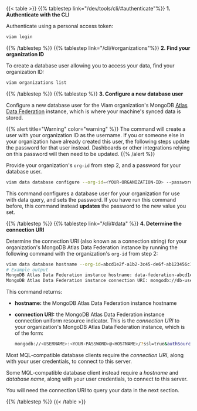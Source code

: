 {{< table >}}
{{% tablestep link="/dev/tools/cli/#authenticate"%}}
**1. Authenticate with the CLI**

Authenticate using a personal access token:

```sh {class="command-line" data-prompt="$"}
viam login
```

{{% /tablestep %}}
{{% tablestep link="/cli/#organizations"%}}
**2. Find your organization ID**

To create a database user allowing you to access your data, find your organization ID:

```sh {class="command-line" data-prompt="$"}
viam organizations list
```

{{% /tablestep %}}
{{% tablestep %}}
**3. Configure a new database user**

Configure a new database user for the Viam organization's MongoDB [Atlas Data Federation](https://www.mongodb.com/docs/atlas/data-federation/overview/) instance, which is where your machine's synced data is stored.

{{% alert title="Warning" color="warning" %}}
The command will create a user with your organization ID as the username.
If you or someone else in your organization have already created this user, the following steps update the password for that user instead.
Dashboards or other integrations relying on this password will then need to be updated.
{{% /alert %}}

Provide your organization's `org-id` from step 2, and a password for your database user.

```sh {class="command-line" data-prompt="$"}
viam data database configure --org-id=<YOUR-ORGANIZATION-ID> --password=<NEW-DBUSER-PASSWORD>
```

This command configures a database user for your organization for use with data query, and sets the password.
If you have run this command before, this command instead **updates** the password to the new value you set.

{{% /tablestep %}}
{{% tablestep link="/cli/#data" %}}
**4. Determine the connection URI**

Determine the connection URI (also known as a connection string) for your organization's MongoDB Atlas Data Federation instance by running the following command with the organization's `org-id` from step 2:

```sh {class="command-line" data-prompt="$" data-output="2-10"}
viam data database hostname --org-id=abcd1e2f-a1b2-3c45-de6f-ab123456c123
# Example output
MongoDB Atlas Data Federation instance hostname: data-federation-abcd1e2f-a1b2-3c45-de6f-ab123456c123-0z9yx.a.query.mongodb.net
MongoDB Atlas Data Federation instance connection URI: mongodb://db-user-abcd1e2f-a1b2-3c45-de6f-ab123456c123:YOUR-PASSWORD-HERE@data-federation-abcd1e2f-a1b2-3c45-de6f-ab123456c123-0z9yx.a.query.mongodb.net/?ssl=true&authSource=admin
```

This command returns:

- **hostname:** the MongoDB Atlas Data Federation instance hostname
- **connection URI:** the MongoDB Atlas Data Federation instance connection uniform resource indicator.
  This is the _connection URI_ to your organization's MongoDB Atlas Data Federation instance, which is of the form:

  ```sh {class="command-line" data-prompt="$"}
  mongodb://<USERNAME>:<YOUR-PASSWORD>@<HOSTNAME>/?ssl=true&authSource=admin
  ```

Most MQL-compatible database clients require the _connection URI_, along with your user credentials, to connect to this server.

Some MQL-compatible database client instead require a _hostname_ and _database name_, along with your user credentials, to connect to this server.

You will need the connection URI to query your data in the next section.

{{% /tablestep %}}
{{< /table >}}
